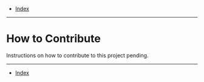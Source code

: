 - [Index](../index.md)

---

# How to Contribute

Instructions on how to contribute to this project pending.

---

- [Index](../index.md)
